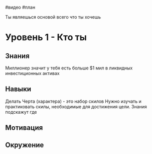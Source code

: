 #видео #план

Ты являешься основой всего что ты хочешь

# Уровень 1 - Кто ты

## Знания
Миллионер значит у тебя есть больше $1 мил в ликвидных инвестиционных активах 

## Навыки
Делать
Черта (характера) - это набор скилов
Нужно изучать и практиковать скилы, необходимые для достижения цели.
Знания подскажут где 
## Мотивация


## Окружение


